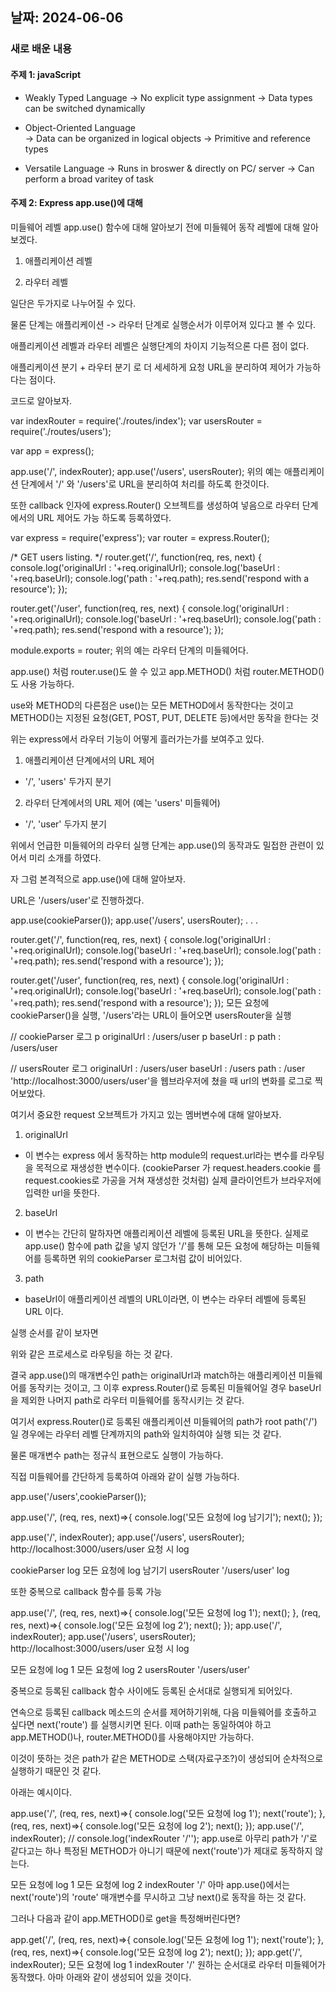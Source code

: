 ## 날짜: 2024-06-06

### 새로 배운 내용
#### 주제 1: javaScript
- Weakly Typed Language
  -> No explicit type assignment
  -> Data types can be switched dynamically

- Object-Oriented Language  
  -> Data can be organized in logical objects 
  -> Primitive and reference types

- Versatile Language 
  -> Runs in broswer & directly on PC/ server
  -> Can perform a broad varitey of task


#### 주제 2: Express app.use()에 대해
미들웨어 레벨
app.use() 함수에 대해 알아보기 전에 미들웨어 동작 레벨에 대해 알아 보겠다.

1. 애플리케이션 레벨

2. 라우터 레벨

일단은 두가지로 나누어질 수 있다.

물론 단계는 애플리케이션 -> 라우터 단계로 실행순서가 이루어져 있다고 볼 수 있다.

 

애플리케이션 레벨과 라우터 레벨은 실행단계의 차이지 기능적으론 다른 점이 없다.

애플리케이션 분기 + 라우터 분기 로 더 세세하게 요청 URL을 분리하여 제어가 가능하다는 점이다.

코드로 알아보자.

var indexRouter = require('./routes/index');
var usersRouter = require('./routes/users');

var app = express();

app.use('/', indexRouter);
app.use('/users', usersRouter);
위의 예는 애플리케이션 단계에서 '/' 와 '/users'로 URL을 분리하여 처리를 하도록 한것이다.

또한 callback 인자에 express.Router() 오브젝트를 생성하여 넣음으로 라우터 단계에서의 URL 제어도 가능 하도록 등록하였다.

var express = require('express');
var router = express.Router();

/* GET users listing. */
router.get('/', function(req, res, next) {
  console.log('originalUrl : '+req.originalUrl);
  console.log('baseUrl : '+req.baseUrl);
  console.log('path : '+req.path);
  res.send('respond with a resource');
});

router.get('/user', function(req, res, next) {
  console.log('originalUrl : '+req.originalUrl);
  console.log('baseUrl : '+req.baseUrl);
  console.log('path : '+req.path);
  res.send('respond with a resource');
});

module.exports = router;
 위의 예는 라우터 단계의 미들웨어다.

app.use() 처럼 router.use()도 쓸 수 있고 app.METHOD() 처럼 router.METHOD()도 사용 가능하다.

use와 METHOD의 다른점은 use()는 모든 METHOD에서 동작한다는 것이고 METHOD()는 지정된 요청(GET, POST, PUT, DELETE 등)에서만 동작을 한다는 것

 

위는 express에서 라우터 기능이 어떻게 흘러가는가를 보여주고 있다.

1. 애플리케이션 단계에서의 URL 제어

- '/', 'users' 두가지 분기

2. 라우터 단계에서의 URL 제어 (예는 'users' 미들웨어)

- '/', 'user' 두가지 분기

 

위에서 언급한 미들웨어의 라우터 실행 단계는 app.use()의 동작과도 밀접한 관련이 있어서 미리 소개를 하였다.

자 그럼 본격적으로 app.use()에 대해 알아보자.

URL은 '/users/user'로 진행하겠다.

app.use(cookieParser());
app.use('/users', usersRouter);
.
.
.

router.get('/', function(req, res, next) {
  console.log('originalUrl : '+req.originalUrl);
  console.log('baseUrl : '+req.baseUrl);
  console.log('path : '+req.path);
  res.send('respond with a resource');
});

router.get('/user', function(req, res, next) {
  console.log('originalUrl : '+req.originalUrl);
  console.log('baseUrl : '+req.baseUrl);
  console.log('path : '+req.path);
  res.send('respond with a resource');
});
모든 요청에 cookieParser()을 실행, '/users'라는 URL이 들어오면 usersRouter을 실행

// cookieParser 로그
p originalUrl : /users/user
p baseUrl : 
p path : /users/user

// usersRouter 로그
originalUrl : /users/user
baseUrl : /users
path : /user
'http://localhost:3000/users/user'을 웹브라우저에 쳤을 때 url의 변화를 로그로 찍어보았다.

여기서 중요한 request 오브젝트가 가지고 있는 멤버변수에 대해 알아보자.

1. originalUrl

- 이 변수는 express 에서 동작하는 http module의 request.url라는 변수를 라우팅을 목적으로 재생성한 변수이다. (cookieParser 가 request.headers.cookie 를 request.cookies로 가공을 거쳐 재생성한 것처럼) 실제 클라이언트가 브라우저에 입력한 url을 뜻한다.

2. baseUrl

- 이 변수는 간단히 말하자면 애플리케이션 레벨에 등록된 URL을 뜻한다. 실제로 app.use() 함수에 path 값을 넣지 않던가 '/'를 통해 모든 요청에 해당하는 미들웨어를 등록하면 위의 cookieParser 로그처럼 값이 비어있다.

3. path
- baseUrl이 애플리케이션 레벨의 URL이라면, 이 변수는 라우터 레벨에 등록된 URL 이다.

 

실행 순서를 같이 보자면


위와 같은 프로세스로 라우팅을 하는 것 같다.

결국 app.use()의 매개변수인 path는 originalUrl과 match하는 애플리케이션 미들웨어를 동작키는 것이고, 그 이후 express.Router()로 등록된 미들웨어일 경우 baseUrl을 제외한 나머지 path로 라우터 미들웨어를 동작시키는 것 같다.

여기서 express.Router()로 등록된 애플리케이션 미들웨어의 path가 root path('/') 일 경우에는 라우터 레벨 단계까지의 path와 일치하여야 실행 되는 것 같다.

물론 매개변수 path는 정규식 표현으로도 실행이 가능하다.

 

직접 미들웨어를 간단하게 등록하여 아래와 같이 실행 가능하다.

app.use('/users',cookieParser());

app.use('/', (req, res, next)=>{
  console.log('모든 요청에 log 남기기');
  next();
});

app.use('/', indexRouter);
app.use('/users', usersRouter);
http://localhost:3000/users/user 요청 시 log 

cookieParser log
모든 요청에 log 남기기
usersRouter '/users/user' log
 

또한 중복으로 callback 함수를 등록 가능

app.use('/', (req, res, next)=>{
  console.log('모든 요청에 log 1');
  next();
}, (req, res, next)=>{
  console.log('모든 요청에 log 2');
  next();
});
app.use('/', indexRouter);
app.use('/users', usersRouter);
http://localhost:3000/users/user 요청 시 log 

모든 요청에 log 1
모든 요청에 log 2
usersRouter '/users/user'
 

중복으로 등록된 callback 함수 사이에도 등록된 순서대로 실행되게 되어있다.

연속으로 등록된 callback 메소드의 순서를 제어하기위해, 다음 미들웨어를 호출하고 싶다면 next('route') 를 실행시키면 된다. 이때 path는 동일하여야 하고 app.METHOD()나, router.METHOD()를 사용해야지만 가능하다.

이것이 뜻하는 것은 path가 같은 METHOD로 스택(자료구조?)이 생성되어 순차적으로 실행하기 때문인 것 같다.

아래는 예시이다.

app.use('/', (req, res, next)=>{
  console.log('모든 요청에 log 1');
  next('route');
}, (req, res, next)=>{
  console.log('모든 요청에 log 2');
  next();
});
app.use('/', indexRouter); // console.log('indexRouter '/'');
app.use로 아무리 path가 '/'로 같다고는 하나 특정된 METHOD가 아니기 때문에 next('route')가 제대로 동작하지 않는다.

모든 요청에 log 1
모든 요청에 log 2
indexRouter '/'
아마 app.use()에서는 next('route')의 'route' 매개변수를 무시하고 그냥 next()로 동작을 하는 것 같다.

그러나 다음과 같이 app.METHOD()로 get을 특정해버린다면?

app.get('/', (req, res, next)=>{
  console.log('모든 요청에 log 1');
  next('route');
}, (req, res, next)=>{
  console.log('모든 요청에 log 2');
  next();
});
app.get('/', indexRouter);
모든 요청에 log 1
indexRouter '/'
원하는 순서대로 라우터 미들웨어가 동작했다. 아마 아래와 같이 생성되어 있을 것이다.

